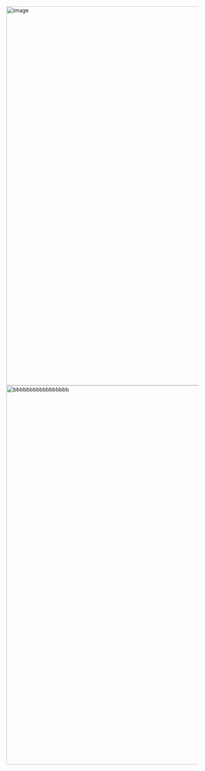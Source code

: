 <img width="1429" height="992" alt="image" src="https://github.com/user-attachments/assets/7d951a45-ebab-43b3-b389-ac3d6cbea8fe" />

<img width="1429" height="992" alt="bbbbbbbbbbbbbbbbb" src="https://github.com/user-attachments/assets/bfe34784-6990-4627-a8bf-1550b798859b" />
